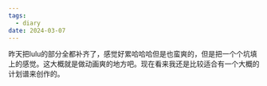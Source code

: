 ```yaml
---
tags:
  - diary
date: 2024-03-07
---
```

昨天把lulu的部分全都补齐了，感觉好累哈哈哈但是也蛮爽的，但是把一个个坑填上的感觉。这大概就是做动画爽的地方吧。现在看来我还是比较适合有一个大概的计划谱来创作的。

